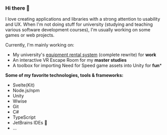 ### Hi there 👋
I love creating applications and libraries with a strong attention to usability and UX. When I'm not doing stuff for university (studying and teaching various software development courses), I'm usually working on some games or web projects.

Currently, I'm mainly working on:
* My university's [equipment rental system](https://verleih.fhstp.ac.at) (complete rewrite) for **work**
* An interactive VR Escape Room for my **master studies**
* A toolbox for importing Need for Speed game assets into Unity for **fun***

**Some of my favorite technologies, tools & frameworks:**
* Svelte(Kit)
* Node.js/npm
* Unity
* Wwise
* Git
* C#
* TypeScript
* JetBrains IDEs 🙂
* ...
